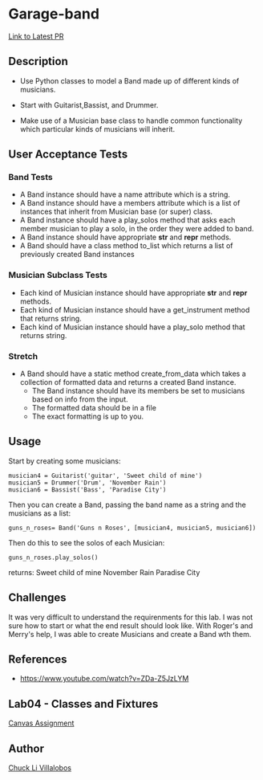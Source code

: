 # Garage-band

[Link to Latest PR]()

## Description
- Use Python classes to model a Band made up of different kinds of musicians.

- Start with Guitarist,Bassist, and Drummer.

- Make use of a Musician base class to handle common functionality which particular kinds of musicians will inherit.


## User Acceptance Tests

### Band Tests

- A Band instance should have a name attribute which is a string.
- A Band instance should have a members attribute which is a list of instances that inherit from Musician base (or super) class.
- A Band instance should have a play_solos method that asks each member musician to play a solo, in the order they were added to band.
- A Band instance should have appropriate __str__ and __repr__ methods.
- A Band should have a class method to_list which returns a list of previously created Band instances

### Musician Subclass Tests

- Each kind of Musician instance should have appropriate __str__ and __repr__ methods.
- Each kind of Musician instance should have a get_instrument method that returns string.
- Each kind of Musician instance should have a play_solo method that returns string.

### Stretch
- A Band should have a static method create_from_data which takes a collection of formatted data and returns a created Band instance.
    - The Band instance should have its members be set to musicians based on info from the input.
    - The formatted data should be in a file
    - The exact formatting is up to you.


## Usage

Start by creating some musicians:
```
musician4 = Guitarist('guitar', 'Sweet child of mine')
musician5 = Drummer('Drum', 'November Rain')
musician6 = Bassist('Bass', 'Paradise City')
```

Then you can create a Band, passing the band name as a string and the musicians as a list:
```
guns_n_roses= Band('Guns n Roses', [musician4, musician5, musician6])
```

Then do this to see the solos of each Musician:

```
guns_n_roses.play_solos()
```

returns:
Sweet child of mine
November Rain
Paradise City

## Challenges

It was very difficult to understand the requirenments for this lab. I was not sure how to start or what the end result should look like. With Roger's and Merry's help, I was able to create Musicians and create a Band wth them.


## References

- https://www.youtube.com/watch?v=ZDa-Z5JzLYM


## Lab04 - Classes and Fixtures

[Canvas Assignment](https://canvas.instructure.com/courses/2045906/assignments/15160027)

## Author

[Chuck Li Villalobos](https://github.com/ticochuck)
